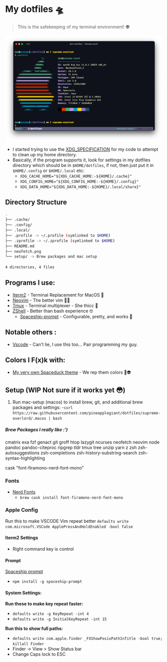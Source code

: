# My dotfiles 🛸

> This is the safekeeping of my terminal environment! 👽

[sysinfo]: ./setup.png "A Neofetch screenshot of my mac system"

![Neofetch information][sysinfo]

* I started trying to use the [XDG_SPECIFICATION](https://specifications.freedesktop.org/basedir-spec/basedir-spec-latest.html) for my code to attempt to clean up my home directory.
* Basically, if the program supports it, look for settings in my dotfiles directory which should be in `$HOME/dotfiles`, if not, then just put it in `$HOME/.config` or `$HOME/.local` etc:
    - `XDG_CACHE_HOME="${XDG_CACHE_HOME:-${HOME}/.cache}"`
    - `XDG_CONFIG_HOME="${XDG_CONFIG_HOME:-${HOME}/.config}"`
    - `XDG_DATA_HOME="${XDG_DATA_HOME:-${HOME}/.local/share}"`

## Directory Structure
```bash
.
├── .cache/
├── .config/
├── .local/
├── .profile -> ~/.profile (symlinked to $HOME)
├── .zprofile -> ~/.zprofile (symlinked to $HOME)
├── README.md
├── neofetch.png
└── setup/ -> Brew packages and mac setup 

4 directories, 4 files

```

## Programs I use:

- [Iterm2](https://www.iterm2.com "Iterm's homepage") - Terminal Replacement for MacOS 💁
- [Neovim](https://neovim.io "NeoVim's Homepage") - The better vim 👀🔥
- [Tmux](https://github.com/tmux/tmux/wiki "Tmux's Homepage") - Terminal multiplexer - She thicc 🍑
- [ZShell](http://zsh.sourceforge.net/ "The Z shell's Homepage") - Better than bash experience 🤓
  - [Spaceship-prompt](https://github.com/denysdovhan/spaceship-prompt) - Configurable, pretty, and works 🚀


## Notable others :

- [Vscode](https://code.visualstudio.com "VSCode's homepage") - Can't lie, I use this too... Pair programming my guy.

## Colors I F(x)k with:

- [My very own Spaceduck theme](https://github.com/pineapplegiant/spaceduck-theme "My Personal Color scheme :3") - We rep them colors 🦆👽

## Setup (WIP Not sure if it works yet 😳)

1. Run mac-setup (macos) to install brew, git, and additional brew packages and settings:
    -`curl https://raw.githubusercontent.com/pineapplegiant/dotfiles/supreme-overlord/.macos | bash`

##### Brew Packages I really like :')

cmatrix
exa
fzf
genact
git
groff
htop
lazygit
ncurses
neofetch
neovim
node
pandoc
pandoc-citeproc
ripgrep
tldr
tmux
tree
unzip
yarn
z
zsh
zsh-autosuggestions
zsh-completions
zsh-history-substring-search
zsh-syntax-highlighting

cask "font-firamono-nerd-font-mono"

### Fonts

- [Nerd Fonts](https://github.com/ryanoasis/nerd-fonts)
    - `brew cask install font-firamono-nerd-font-mono`

### Apple Config

Run this to make VSCODE Vim repeat better
`defaults write com.microsoft.VSCode ApplePressAndHoldEnabled -bool false`

#### Iterm2 Settings

* Right command key is control

#### Prompt

[Spaceship prompt](https://github.com/denysdovhan/spaceship-prompt)
  - `npm install -g spaceship-prompt`


#### System Settings:

**Run these to make key repeat faster:**
- `defaults write -g KeyRepeat -int 4`
- `defaults write -g InitialKeyRepeat -int 15`

**Run this to show full paths:**
- `defaults write com.apple.finder _FXShowPosixPathInTitle -bool true; killall Finder`
- Finder -> View > Show Status bar
- Change Caps lock to ESC
